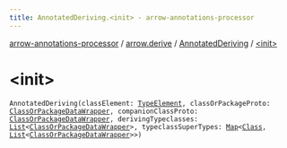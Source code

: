 ```yaml
---
title: AnnotatedDeriving.<init> - arrow-annotations-processor
---
```


[arrow-annotations-processor](../../index.html) / [arrow.derive](../index.html) / [AnnotatedDeriving](index.html) / [&lt;init&gt;](./-init-.html)

# &lt;init&gt;

`AnnotatedDeriving(classElement: `[`TypeElement`](http://docs.oracle.com/javase/6/docs/api/javax/lang/model/element/TypeElement.html)`, classOrPackageProto: `[`ClassOrPackageDataWrapper`](../../arrow.common.utils/-class-or-package-data-wrapper/index.html)`, companionClassProto: `[`ClassOrPackageDataWrapper`](../../arrow.common.utils/-class-or-package-data-wrapper/index.html)`, derivingTypeclasses: `[`List`](https://kotlinlang.org/api/latest/jvm/stdlib/kotlin.collections/-list/index.html)`<`[`ClassOrPackageDataWrapper`](../../arrow.common.utils/-class-or-package-data-wrapper/index.html)`>, typeclassSuperTypes: `[`Map`](https://kotlinlang.org/api/latest/jvm/stdlib/kotlin.collections/-map/index.html)`<`[`Class`](../../arrow.common.utils/-class-or-package-data-wrapper/-class/index.html)`, `[`List`](https://kotlinlang.org/api/latest/jvm/stdlib/kotlin.collections/-list/index.html)`<`[`ClassOrPackageDataWrapper`](../../arrow.common.utils/-class-or-package-data-wrapper/index.html)`>>)`